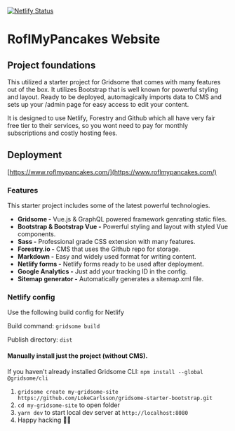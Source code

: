 [![Netlify Status](https://api.netlify.com/api/v1/badges/0f6d0eb6-63af-41a6-94d1-9f81295c9abb/deploy-status)](https://app.netlify.com/sites/roflmypancakes/deploys)

# RoflMyPancakes Website

## Project foundations
This utilized a starter project for Gridsome that comes with many features out of the box. It utilizes Bootstrap that is well known for powerful styling and layout. Ready to be deployed, automagically imports data to CMS and sets up your /admin page for easy access to edit your content.

It is designed to use Netlify, Forestry and Github which all have very fair free tier to their services, so you wont need to pay for monthly subscriptions and costly hosting fees.

## Deployment

[https://www.roflmypancakes.com/](https://www.roflmypancakes.com/)

### Features

This starter project includes some of the latest powerful technologies.

*   **Gridsome -** Vue.js & GraphQL powered framework genrating static files.
*   **Bootstrap & Bootstrap Vue -** Powerful styling and layout with styled Vue components.
*   **Sass -** Professional grade CSS extension with many features.
*   **Forestry.io -** CMS that uses the Github repo for storage.
*   **Markdown -** Easy and widely used format for writing content.
*   **Netlify forms -** Netlify forms ready to be used after deployment.
*   **Google Analytics -** Just add your tracking ID in the config.
*   **Sitemap generator -** Automatically generates a sitemap.xml file.

### Netlify config

Use the following build config for Netlify

Build command: `gridsome build`

Publish directory: `dist`

#### Manually install just the project (without CMS).

If you haven't already installed Gridsome CLI: `npm install --global @gridsome/cli`

1.  `gridsome create my-gridsome-site https://github.com/LokeCarlsson/gridsome-starter-bootstrap.git`
2.  `cd my-gridsome-site` to open folder
3.  `yarn dev` to start local dev server at `http://localhost:8080`
4.  Happy hacking 🎉🙌
